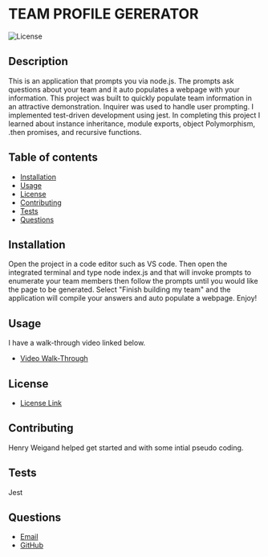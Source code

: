 # TEAM PROFILE GERERATOR
![License](https://img.shields.io/badge/License-MIT-yellow.svg)   
## Description
   This is an application that prompts you via node.js.  The prompts ask questions about your team and it auto populates a webpage with your information. This project was built to quickly populate team information in an attractive demonstration. Inquirer was used to handle user prompting. I implemented test-driven development using jest. In completing this project I learned about instance inheritance, module exports, object Polymorphism, .then promises, and recursive functions.

## Table of contents
  * [Installation](#installation)
  * [Usage](#usage)
  * [License](#license)
  * [Contributing](#contributing)
  * [Tests](#tests)
  * [Questions](#questions)
    
## Installation
  Open the project in a code editor such as VS code. Then open the integrated terminal and type node index.js and that will invoke prompts to enumerate your team members then follow the prompts until you would like the page to be generated. Select "Finish building my team" and the application will compile your answers and auto populate a webpage.  Enjoy!
    
## Usage
  I have a walk-through video linked below.
* [Video Walk-Through](https://drive.google.com/file/d/1Y_woiUQHOcrlmr0A0zylG3bwbKxljn6T/view)
    
    
## License
* [License Link](https://opensource.org/license/mit/)
     
## Contributing
 Henry Weigand helped get started and with some intial pseudo coding.
    
    
## Tests
  Jest
    
    
## Questions
   * [Email](mailto:brentjustinhouston@gmail.com)
   * [GitHub](https://github.com/brenthouston)